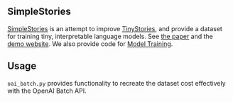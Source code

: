 ## SimpleStories
[SimpleStories](https://huggingface.co/datasets/lennart-finke/SimpleStories) is an attempt to improve [TinyStories](https://arxiv.org/abs/2305.07759), and provide a dataset for training tiny, interpretable language models. See [the paper](https://arxiv.org/abs/2504.09184) and the [demo website](https://fi-le.net/simplestories/). We also provide code for [Model Training](https://github.com/danbraunai/simple_stories_train).

## Usage
`oai_batch.py` provides functionality to recreate the dataset cost effectively with the OpenAI Batch API.
